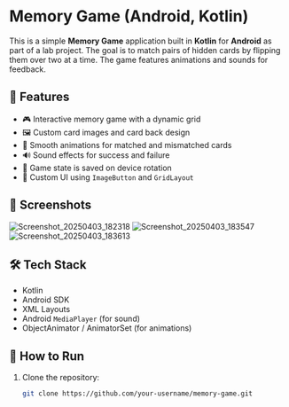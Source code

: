 # Memory Game (Android, Kotlin)

This is a simple **Memory Game** application built in **Kotlin** for **Android** as part of a lab project. The goal is to match pairs of hidden cards by flipping them over two at a time. The game features animations and sounds for feedback.

## 🧠 Features

- 🎮 Interactive memory game with a dynamic grid
- 🖼️ Custom card images and card back design
- 💫 Smooth animations for matched and mismatched cards
- 🔊 Sound effects for success and failure
- 🔁 Game state is saved on device rotation
- 🎨 Custom UI using `ImageButton` and `GridLayout`

## 📱 Screenshots
![Screenshot_20250403_182318](https://github.com/user-attachments/assets/ffb2a607-d389-401a-a145-93ab75aa6fb2)        ![Screenshot_20250403_183547](https://github.com/user-attachments/assets/78a211cb-92b8-4507-a78a-840f1e0dbf49)       ![Screenshot_20250403_183613](https://github.com/user-attachments/assets/21e55935-72d0-4f73-a313-7b3540acf650)

## 🛠️ Tech Stack

- Kotlin
- Android SDK
- XML Layouts
- Android `MediaPlayer` (for sound)
- ObjectAnimator / AnimatorSet (for animations)

## 🚀 How to Run

1. Clone the repository:
   ```bash
   git clone https://github.com/your-username/memory-game.git


